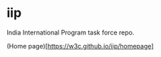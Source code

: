 # iip
India International Program task force repo.


(Home page)[https://w3c.github.io/iip/homepage]